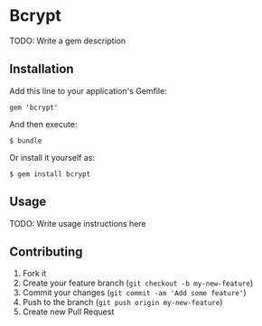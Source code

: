 # Bcrypt

TODO: Write a gem description

## Installation

Add this line to your application's Gemfile:

    gem 'bcrypt'

And then execute:

    $ bundle

Or install it yourself as:

    $ gem install bcrypt

## Usage

TODO: Write usage instructions here

## Contributing

1. Fork it
2. Create your feature branch (`git checkout -b my-new-feature`)
3. Commit your changes (`git commit -am 'Add some feature'`)
4. Push to the branch (`git push origin my-new-feature`)
5. Create new Pull Request
